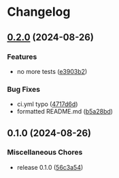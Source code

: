 # Changelog

## [0.2.0](https://github.com/entropi-co/surge-ssr/compare/v0.1.0...v0.2.0) (2024-08-26)


### Features

* no more tests ([e3903b2](https://github.com/entropi-co/surge-ssr/commit/e3903b27950877699b2c052091cea3a605983d15))


### Bug Fixes

* ci.yml typo ([4717d6d](https://github.com/entropi-co/surge-ssr/commit/4717d6d10ec780e796a099c943762252e5e33ee8))
* formatted README.md ([b5a28bd](https://github.com/entropi-co/surge-ssr/commit/b5a28bd2d7a946fe0a9535cc0505287f1afaec75))

## 0.1.0 (2024-08-26)


### Miscellaneous Chores

* release 0.1.0 ([56c3a54](https://github.com/entropi-co/surge-ssr/commit/56c3a54d11180114cd87b4d91fbdb830a9d0c85c))

